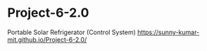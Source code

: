 # Project-6-2.0
Portable Solar Refrigerator (Control System)
https://sunny-kumar-mit.github.io/Project-6-2.0/
